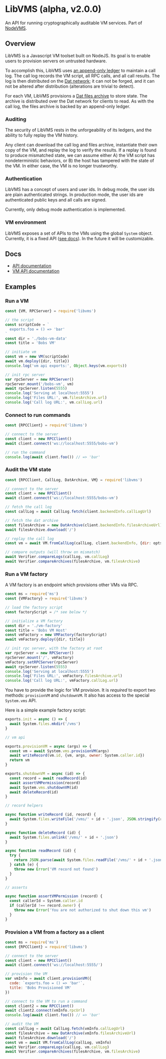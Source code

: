 # LibVMS (alpha, v2.0.0)

An API for running cryptographically auditable VM services. Part of [NodeVMS](https://npm.im/nodevms).

## Overview

LibVMS is a Javascript VM toolset built on NodeJS. Its goal is to enable users to provision servers on untrusted hardware.

To accomplish this, LibVMS uses [an append-only ledger](https://npm.im/hypercore) to maintain a call log. The call log records the VM script, all RPC calls, and all call results. The log is then distributed on the [Dat network](https://beakerbrowser.com/docs/inside-beaker/dat-files-protocol.html); it can not be forged, and it can not be altered after distribution (alterations are trivial to detect).

For each VM, LibVMS provisions a [Dat files archive](https://npm.im/hyperdrive) to store state. The archive is distributed over the Dat network for clients to read. As with the call log, the files archive is backed by an append-only ledger.

### Auditing

The security of LibVMS rests in the unforgeability of its ledgers, and the ability to fully replay the VM history.

Any client can download the call log and files archive, instantiate their own copy of the VM, and replay the log to verify the results. If a replay is found to produce mismatched state, we can assume either A) the VM script has nondeterministic behaviors, or B) the host has tampered with the state of the VM. In either case, the VM is no longer trustworthy.

### Authentication

LibVMS has a concept of users and user ids. In debug mode, the user ids are plain authenticated strings. In production mode, the user ids are authenticated public keys and all calls are signed.

Currently, only debug mode authentication is implemented.

### VM environment

LibVMS exposes a set of APIs to the VMs using the global `System` object. Currently, it is a fixed API ([see docs](./docs/vm-api.md)). In the future it will be customizable.

## Docs

 - [API documentation](./docs/api.md)
 - [VM API documentation](./docs/vm-api.md)

## Examples

### Run a VM

```js
const {VM, RPCServer} = require('libvms')

// the script
const scriptCode = `
  exports.foo = () => 'bar'
`
const dir = './bobs-vm-data'
const title = 'Bobs VM'

// initiate vm
const vm = new VM(scriptCode)
await vm.deploy({dir, title})
console.log('vm api exports:', Object.keys(vm.exports))

// init rpc server
var rpcServer = new RPCServer()
rpcServer.mount('/bobs-vm', vm)
await rpcServer.listen(5555)
console.log('Serving at localhost:5555')
console.log('Files URL:', vm.filesArchive.url)
console.log('Call log URL:', vm.callLog.url)
```

### Connect to run commands

```js
const {RPCClient} = require('libvms')

// connect to the server
const client = new RPCClient()
await client.connect('ws://localhost:5555/bobs-vm')

// run the command
console.log(await client.foo()) // => 'bar'
```

### Audit the VM state

```js
const {RPCClient, CallLog, DatArchive, VM} = require('libvms')

// connect to the server
const client = new RPCClient()
await client.connect('ws://localhost:5555/bobs-vm')

// fetch the call log
const callLog = await CallLog.fetch(client.backendInfo.callLogUrl)

// fetch the dat archive
const filesArchive = new DatArchive(client.backendInfo.filesArchiveUrl)
await filesArchive.download('/')

// replay the call log
const vm = await VM.fromCallLog(callLog, client.backendInfo, {dir: opts.dir})

// compare outputs (will throw on mismatch)
await Verifier.compareLogs(callLog, vm.callLog)
await Verifier.compareArchives(filesArchive, vm.filesArchive)
```

### Run a VM factory

A VM factory is an endpoint which provisions other VMs via RPC.

```js
const ms = require('ms')
const {VMFactory} = require('libvms')

// load the factory script
const factoryScript = /* see below */

// initialize a VM factory
const dir = './vm-factory'
const title = 'Bobs VM Host'
const vmFactory = new VMFactory(factoryScript)
await vmFactory.deploy({dir, title})

// init rpc server, with the factory at root
var rpcServer = new RPCServer()
rpcServer.mount('/', vmFactory)
vmFactory.setRPCServer(rpcServer)
await rpcServer.listen(5555)
console.log('Serving at localhost:5555')
console.log('Files URL:', vmFactory.filesArchive.url)
console.log('Call log URL:', vmFactory.callLog.url)
```

You have to provide the logic for VM provision. It is *required* to export two methods: `provisionVM` and `shutdownVM`. It also has access to the special `System.vms` API.

Here is a simple example factory script:

```js
exports.init = async () => {
  await System.files.mkdir('/vms')
}

// vm api

exports.provisionVM = async (args) => {
  const vm = await System.vms.provisionVM(args)
  await writeRecord(vm.id, {vm, args, owner: System.caller.id})
  return vm
}

exports.shutdownVM = async (id) => {
  const record = await readRecord(id)
  await assertVMPermission(record)
  await System.vms.shutdownVM(id)
  await deleteRecord(id)
}

// record helpers

async function writeRecord (id, record) {
  await System.files.writeFile('/vms/' + id + '.json', JSON.stringify(record))
}

async function deleteRecord (id) {
  await System.files.unlink('/vms/' + id + '.json')
}

async function readRecord (id) {
  try {
    return JSON.parse(await System.files.readFile('/vms/' + id + '.json'))
  } catch (e) {
    throw new Error('VM record not found')
  }
}

// asserts

async function assertVMPermission (record) {
  const callerId = System.caller.id
  if (callerId !== record.owner) {
    throw new Error('You are not authorized to shut down this vm')
  }
}
```


### Provision a VM from a factory as a client

```js
const ms = require('ms')
const {RPCClient} = require('libvms')

// connect to the server
const client = new RPCClient()
await client.connect('ws://localhost:5555/')

// provision the VM
var vmInfo = await client.provisionVM({
  code: `exports.foo = () => 'bar'`,
  title: 'Bobs Provisioned VM'
})

// connect to the VM to run a command
const client2 = new RPCClient()
await client2.connect(vmInfo.rpcUrl)
console.log(await client.foo()) // => 'bar'

// audit the VM
const callLog = await CallLog.fetch(vmInfo.callLogUrl)
const filesArchive = new DatArchive(vmInfo.filesArchiveUrl)
await filesArchive.download('/')
const vm = await VM.fromCallLog(callLog, vmInfo)
await Verifier.compareLogs(callLog, vm.callLog)
await Verifier.compareArchives(filesArchive, vm.filesArchive)
```